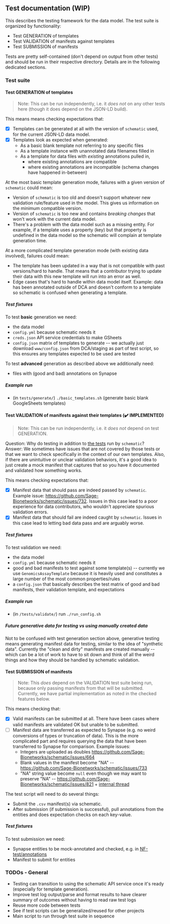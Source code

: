 ## Test documentation (WIP)

This describes the testing framework for the data model. 
The test suite is organized by functionality: 
- Test GENERATION of templates
- Test VALIDATION of manifests against templates
- Test SUBMISSION of manifests

Tests are pretty self-contained (don't depend on output from other tests) and should be run in their respective directory.
Details are in the following dedicated sections.

### Test suite

#### Test GENERATION of templates

> Note: This can be run independently, i.e. it *does not* on any other tests here (though it does depend on the JSON-LD build).

This means means checking expectations that:
- [x] Templates can be generated at all with the version of `schematic` used, for the current JSON-LD data model. 
- [x] Templates look as expected when generated:
    - As a basic blank template not referring to any specific files
    - As a template instance with unannotated data filenames filled in
    - As a template for data files with *existing* annotations pulled in,
        - where existing annotations are compatible
        - where existing annotations are incompatible (schema changes have happened in-between)

At the most basic template generation mode, failures with a given version of `schematic` could mean:
- Version of `schematic` is too old and doesn't support whatever new validation rule/feature used in the model. This gives us information on the minimum compatible version.
- Version of `schematic` is too new and contains *breaking changes* that won't work with the current data model.  
- There's a problem with the data model such as a missing entity. For example, if a template uses a property (key) but that property is undefined in the data model so the schematic will complain at template generation time. 

At a more complicated template generation mode (with existing data involved), failures could mean:
- The template has been updated in a way that is not compatible with past versions/hard to handle. That means that a contributor trying to update their data with this new template will run into an error as well.
- Edge cases that's hard to handle within data model itself. Example: data has been annotated outside of DCA and doesn't conform to a template so schematic is confused when generating a template. 

##### Test fixtures

To test **basic** generation we need:
- the data model
- `config.yml` because schematic needs it
- `creds.json` API service credentials to make GSheets
- `config.json` matrix of templates to generate -- we actually just download `www/config.json` from DCA/staging as part of test script, so this ensures any templates expected to be used are tested

To test **advanced** generation as described above we additionally need:
- files with (good and bad) annotations on Synapse

##### Example run

- (in `tests/generate/`) `./basic_templates.sh` (generate basic blank GoogleSheets templates)

#### Test VALIDATION of manifests against their templates (:heavy_check_mark: IMPLEMENTED)

> Note: This can be run independently, i.e. it *does not* depend on test GENERATION.

Question: Why do testing in addition to [the tests](https://github.com/Sage-Bionetworks/schematic/tree/develop/tests/data/mock_manifests) run by `schematic`?  
Answer: We sometimes have issues that are not covered by those tests or that we want to check specifically in the context of our own templates. 
Also, if there are unintuitive or unclear validation behaviors, it's a good idea to just create a mock manifest that captures that so you have it documented and validated how something works.

This means checking expectations that:
- [x] Manifest data that should pass are indeed passed by `schematic`. Example issue: https://github.com/Sage-Bionetworks/schematic/issues/732. Issues in this case lead to a poor experience for data contributors, who wouldn't appreciate spurious validation errors. 
- [x] Manifest data that should fail are indeed caught by `schematic`. Issues in this case lead to letting bad data pass and are arguably worse.  

##### Test fixtures 

To test validation we need:
- the data model 
- `config.yml` because schematic needs it
- good and bad manifests to test against some template(s) -- currently we use `GenomicsAssayTemplate` because it is heavily used and constitutes a large number of the most common properties/rules
- a `config.json` that basically describes the test matrix of good and bad manifests, their validation template, and expectations

##### Example run

- (in `/tests/validate/`) run `./run_config.sh`

##### Future generative data for testing vs using manually created data

Not to be confused with test generation section above, generative testing means generating manifest data for testing, similar to the idea of "synthetic data". Currently the "clean and dirty" manifests are created manually -- which can be a lot of work to have to sit down and think of all the weird things and how they should be handled by schematic validation. 

#### Test SUBMISSION of manifests

> Note: This *does* depend on the VALIDATION test suite being run, because only passing manifests from that will be submitted.  
Currently, we have partial implementation as noted in the checked features below.

This means checking that:
- [x] Valid manifests can be submitted at all. There have been cases where valid manifests are validated OK but unable to be submitted. 
- [ ] Manifest data are transferred as expected to Synapse (e.g. no weird conversions of types or truncation of data). This is the more complicated part and requires querying the data that have been transferred to Synapse for comparison. Example issues: 
  - Integers are uploaded as doubles https://github.com/Sage-Bionetworks/schematic/issues/664
  - Blank values in the manifest become "NA" -- https://github.com/Sage-Bionetworks/schematic/issues/733
  - "NA" string value become `null` even though we may want to preserve "NA" -- https://github.com/Sage-Bionetworks/schematic/issues/821 + [internal thread](https://sagebionetworks.slack.com/archives/C01ANC02U59/p1681769606510569?thread_ts=1681769370.017039&cid=C01ANC02U59)

The test script will need to do several things:
- Submit the `.csv` manifest(s) via schematic.
- After submission (if submission is successful), pull annotations from the entities and does expectation checks on each key-value.

##### Test fixtures

To test submission we need:
- Synapse entities to be mock-annotated and checked, e.g. in [NF-test/annotations](https://www.synapse.org/#!Synapse:syn32530621)
- Manifest to submit for entities


### TODOs - General

- Testing can transition to using the schematic API service once it's ready (especially for template generation).
- Improve test log output/parse and format results to have clearer summary of outcomes without having to read raw test logs  
- Reuse more code between tests
- See if test scripts can be generalized/reused for other projects
- Main script to run through test suite in sequence 

